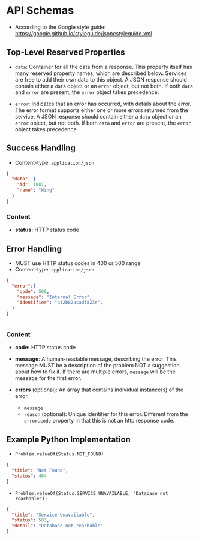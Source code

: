 # API Schemas

- According to the Google style guide: https://google.github.io/styleguide/jsoncstyleguide.xml



## Top-Level Reserved Properties

- `data`: Container for all the data from a response.  This property itself has  many reserved property names, which are described below.  Services are  free to add their own data to this object.  A JSON response should  contain either a `data` object or an `error` object, but not both.  If both `data` and `error` are present, the `error` object takes precedence.

- `error`: Indicates that an error has occurred, with details about the error.  The error format supports either one or more errors returned from the  service.  A JSON response should contain either a `data` object or an `error` object, but not both.  If both `data` and `error` are present, the `error` object takes precedence



## Success Handling

- Content-type: `application/json`

```json
{
  "data": {
    "id": 1001,
    "name": "Wing"
  }
}
```

### Content

- **status:** HTTP status code



## Error Handling

- MUST use HTTP status codes in 400 or 500 range
- Content-type: `application/json`

```json
{
  "error":{
    "code": 500,
    "message": "Internal Error",
    "identifier": "ai2b82asadf823r",
  }
}
```



```

```





### Content

- **code:** HTTP status code
- **message**: A human-readable message, describing the error. This message MUST be a  description of the problem NOT a suggestion about how to fix it.  If there are multiple errors, `message` will be the message for the first error.

- **errors** (optional): An array that contains individual instance(s) of the error. 
  - `message`
  - `reason` (optional): Unique identifier for this error.  Different from the `error.code` property in that this is not an http response code.



## Example Python Implementation

- `Problem.valueOf(Status.NOT_FOUND)`

```json
{
  "title": "Not Found",
  "status": 404
}
```

- `Problem.valueOf(Status.SERVICE_UNAVAILABLE, "Database not reachable");`

```json
{
  "title": "Service Unavailable",
  "status": 503,
  "detail": "Database not reachable"
}
```

